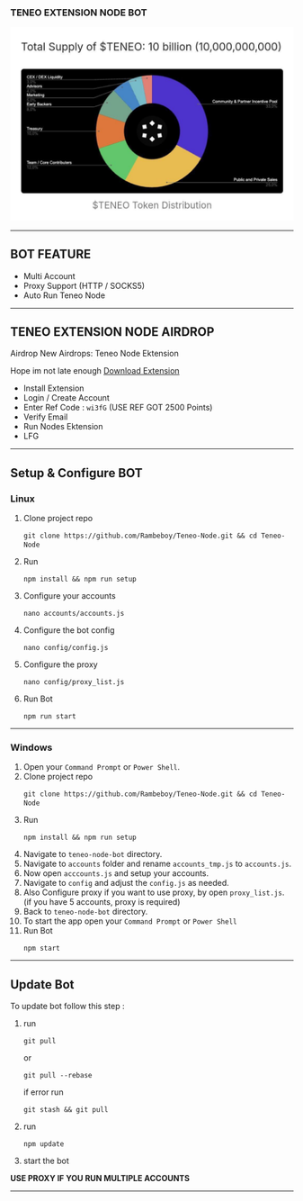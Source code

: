 ### TENEO EXTENSION NODE BOT

![TRWA](assets/img1.jpg)

---

## BOT FEATURE
- Multi Account 
- Proxy Support (HTTP / SOCKS5)
- Auto Run Teneo Node


---

## TENEO EXTENSION NODE AIRDROP

Airdrop
New Airdrops: Teneo Node Ektension 

Hope im not late enough
[Download Extension](https://chromewebstore.google.com/detail/teneo-community-node/emcclcoaglgcpoognfiggmhnhgabppkm)
- Install Extension
- Login / Create Account
- Enter Ref Code : ```wi3fG```  (USE REF GOT 2500 Points)
- Verify Email
- Run Nodes Ektension 
- LFG


---

## Setup & Configure BOT

### Linux
1. Clone project repo
   ```
   git clone https://github.com/Rambeboy/Teneo-Node.git && cd Teneo-Node
   ```
2. Run
   ```
   npm install && npm run setup
   ```
3. Configure your accounts
   ```
   nano accounts/accounts.js
   ```
4. Configure the bot config
   ```
   nano config/config.js
   ```
5. Configure the proxy
   ```
   nano config/proxy_list.js
   ```
6. Run Bot
   ```
   npm run start
   ```
   
---

### Windows
1. Open your `Command Prompt` or `Power Shell`.
2. Clone project repo
   ```
   git clone https://github.com/Rambeboy/Teneo-Node.git && cd Teneo-Node
   ```
3. Run 
   ```
   npm install && npm run setup
   ```
5. Navigate to `teneo-node-bot` directory. 
6. Navigate to `accounts` folder and rename `accounts_tmp.js` to `accounts.js`.
7. Now open `acccounts.js` and setup your accounts.
8. Navigate to `config` and adjust the `config.js` as needed.
9. Also Configure proxy if you want to use proxy, by open `proxy_list.js`. (if you have 5 accounts, proxy is required)
10. Back to `teneo-node-bot` directory.
11. To start the app open your `Command Prompt` or `Power Shell`
12. Run Bot
    ```
    npm start
    ```

---

## Update Bot

To update bot follow this step :
1. run
   ```
   git pull
   ```
   or
   ```
   git pull --rebase
   ```
   if error run
   ```
   git stash && git pull
   ```
2. run
   ```
   npm update
   ```
2. start the bot

**USE PROXY IF YOU RUN MULTIPLE ACCOUNTS**

---
